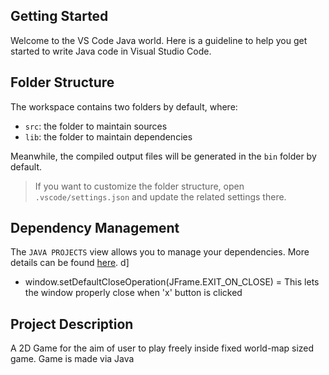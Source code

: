 ## Getting Started

Welcome to the VS Code Java world. Here is a guideline to help you get started to write Java code in Visual Studio Code.

## Folder Structure

The workspace contains two folders by default, where:

- `src`: the folder to maintain sources
- `lib`: the folder to maintain dependencies

Meanwhile, the compiled output files will be generated in the `bin` folder by default.

> If you want to customize the folder structure, open `.vscode/settings.json` and update the related settings there.

## Dependency Management

The `JAVA PROJECTS` view allows you to manage your dependencies. More details can be found [here](https://github.com/microsoft/vscode-java-dependency#manage-dependencies).
d]
- window.setDefaultCloseOperation(JFrame.EXIT_ON_CLOSE) = This lets the window properly close when 'x' button is clicked

## Project Description

A 2D Game for the aim of user to play freely inside fixed world-map sized game.
Game is made via Java
